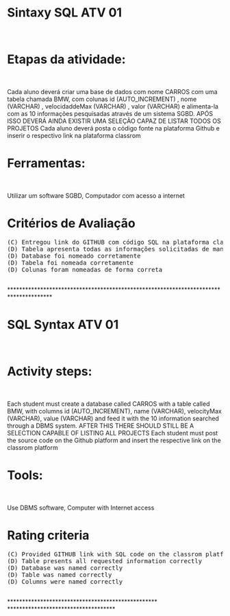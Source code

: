 # Sintaxy SQL ATV 01
<br>

<H1>
  Etapas da atividade:
  
</H1>
<br>

<p>
 Cada aluno deverá criar uma base de dados com nome CARROS com uma tabela chamada BMW, com colunas id (AUTO_INCREMENT) , nome (VARCHAR) , velocidaddeMax (VARCHAR) , valor (VARCHAR) e alimenta-la com as 10 informações pesquisadas através de um sistema SGBD.
  APÓS ISSO DEVERÁ AINDA EXISTIR UMA SELEÇÃO CAPAZ DE LISTAR TODOS OS PROJETOS
Cada aluno deverá posta o código fonte na plataforma Github e inserir o respectivo link na plataforma classrom 
  
</p>

  
<h1>
Ferramentas:  
</h1>
<br>
<p>
Utilizar um software SGBD,
Computador com acesso a internet
</p>

<h1>
Critérios de Avaliação   
</h1>

<pre>
(C) Entregou link do GITHUB com código SQL na plataforma classrom
(D) Tabela apresenta todas as informações solicitadas de maneira correta
(D) Database foi nomeado corretamente
(D) Tabela foi nomeada corretamente
(D) Colunas foram nomeadas de forma correta

</pre>

<p>
  **************************************************************************************
</p>

<h1>
 SQL Syntax ATV 01  
</h1>
<br>

<H1>
  Activity steps:
  
</H1>
<br>

<p>
Each student must create a database called CARROS with a table called BMW, with columns id (AUTO_INCREMENT), name (VARCHAR), velocityMax (VARCHAR), value (VARCHAR) and feed it with the 10 information searched through a DBMS system.
  AFTER THIS THERE SHOULD STILL BE A SELECTION CAPABLE OF LISTING ALL PROJECTS
Each student must post the source code on the Github platform and insert the respective link on the classrom platform
  
</p>

  
<h1>
Tools:
</h1>
<br>
<p>
Use DBMS software,
Computer with Internet access
</p>

<h1>
Rating criteria
</h1>

<pre>
(C) Provided GITHUB link with SQL code on the classrom platform
(D) Table presents all requested information correctly
(D) Database was named correctly
(D) Table was named correctly
(D) Columns were named correctly

</pre>

<p>
  ************************************************** ************************************
</p>

